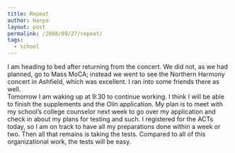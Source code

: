 ```yaml
---
title: Repeat
author: Harpo
layout: post
permalink: /2008/09/27/repeat/
tags:
  - school
---
```

I am heading to bed after returning from the concert. We did not, as we had planned, go to Mass MoCA; instead we went to see the Northern Harmony concert in Ashfield, which was excellent. I ran into some friends there as well.  
Tomorrow I am waking up at 9:30 to continue working. I think I will be able to finish the supplements and the Olin application. My plan is to meet with my school&#8217;s college counselor next week to go over my application and check in about my plans for testing and such. I registered for the ACTs today, so I am on track to have all my preparations done within a week or two. Then all that remains is taking the tests. Compared to all of this organizational work, the tests will be easy.